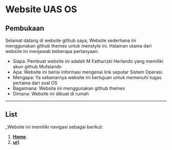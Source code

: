 # Website UAS OS

## Pembukaan
Selamat datang di website github saya, Website sederhana ini menggunakan github themes untuk menstyle ini.
Halaman utama dari website ini menjawab beberapa pertanyaan:
 * Siapa: Pembuat website ini adalah M Fathurizki Herlando yang memiliki akun github Mufalando
 * Apa: Website ini berisi informasi mengenai link seputar Sistem Operasi.
 * Mengapa: Ya sebenarnya website ini bertujuan untuk memenuhi tugas pertama dari soal OS
 * Bagaimana: Website ini menggunakan github themes
 * Dimana: Website ini dibuat di rumah

----------------------------------------------------------------------------------------------------------------------------------------

## List
_Website ini memiliki navigasi sebagai berikut:
1. [**Home**](https://mufalando.github.io/os201/).
2. [**url**](https://mufalando.github.io/os201/url).
